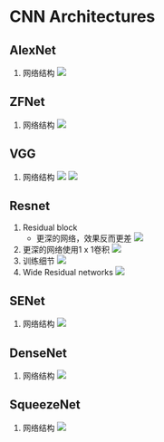 # CNN Architectures
## AlexNet
1. 网络结构
![](H://42.png)
## ZFNet
1. 网络结构
![](H://43.png)
## VGG
1. 网络结构
![](H://44.png)
![](H://45.png)
## Resnet
1. Residual block
	- 更深的网络，效果反而更差
![](H://46.png)
2. 更深的网络使用1 x 1卷积
![](H://47.png)
3. 训练细节
![](H://48.png)
4. Wide Residual networks
![](H://49.png)
## SENet
1. 网络结构
![](H://50.png)
## DenseNet
1. 网络结构
![](H://51.png)
## SqueezeNet
1. 网络结构
![](H://52.png)

